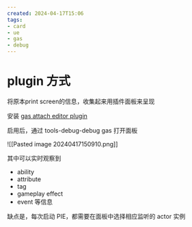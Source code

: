 ```yaml
---
created: 2024-04-17T15:06
tags:
- card
- ue
- gas
- debug
---
```


# plugin 方式

将原本print screen的信息，收集起来用插件面板来呈现

安装 [gas attach editor plugin](https://github.com/Monocluar/GASAttachEditor)

启用后，通过 tools-debug-debug gas 打开面板

![[Pasted image 20240417150910.png]]

其中可以实时观察到
- ability
- attribute
- tag
- gameplay effect
- event
等信息

缺点是，每次启动 PIE，都需要在面板中选择相应监听的 actor 实例



